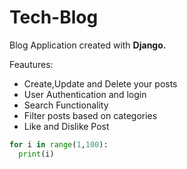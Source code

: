 # Tech-Blog


Blog Application created with **Django.**

Feautures:
* Create,Update and Delete your posts
* User Authentication and login
* Search Functionality
* Filter posts based on categories
* Like and Dislike Post

```python
for i in range(1,100):
  print(i)
```

